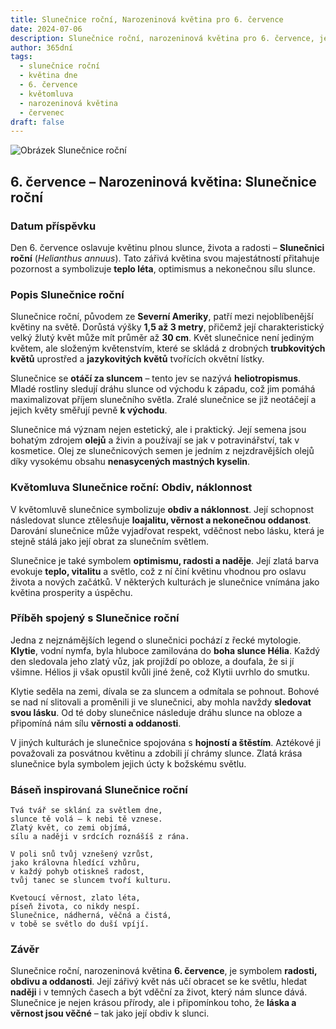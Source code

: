 ```yaml
---
title: Slunečnice roční, Narozeninová květina pro 6. července
date: 2024-07-06
description: Slunečnice roční, narozeninová květina pro 6. července, je symbolem Obdiv, náklonnost. Objevte její jedinečný význam, fascinující příběhy a poezii, která oslavuje její krásu.
author: 365dní
tags:
  - slunečnice roční
  - květina dne
  - 6. července
  - květomluva
  - narozeninová květina
  - červenec
draft: false
---
```


![Obrázek Slunečnice roční](https://cdn.pixabay.com/photo/2022/07/30/14/35/sunflowers-7353922_1280.jpg#center)


## 6. července – Narozeninová květina: Slunečnice roční

### Datum příspěvku

Den 6. července oslavuje květinu plnou slunce, života a radosti – **Slunečnici roční** (_Helianthus annuus_). Tato zářivá květina svou majestátností přitahuje pozornost a symbolizuje **teplo léta**, optimismus a nekonečnou sílu slunce.

### Popis Slunečnice roční

Slunečnice roční, původem ze **Severní Ameriky**, patří mezi nejoblíbenější květiny na světě. Dorůstá výšky **1,5 až 3 metry**, přičemž její charakteristický velký žlutý květ může mít průměr až **30 cm**. Květ slunečnice není jediným květem, ale složeným květenstvím, které se skládá z drobných **trubkovitých květů** uprostřed a **jazykovitých květů** tvořících okvětní lístky.

Slunečnice se **otáčí za sluncem** – tento jev se nazývá **heliotropismus**. Mladé rostliny sledují dráhu slunce od východu k západu, což jim pomáhá maximalizovat příjem slunečního světla. Zralé slunečnice se již neotáčejí a jejich květy směřují pevně **k východu**.

Slunečnice má význam nejen estetický, ale i praktický. Její semena jsou bohatým zdrojem **olejů** a živin a používají se jak v potravinářství, tak v kosmetice. Olej ze slunečnicových semen je jedním z nejzdravějších olejů díky vysokému obsahu **nenasycených mastných kyselin**.

### Květomluva Slunečnice roční: Obdiv, náklonnost

V květomluvě slunečnice symbolizuje **obdiv a náklonnost**. Její schopnost následovat slunce ztělesňuje **loajalitu, věrnost a nekonečnou oddanost**. Darování slunečnice může vyjadřovat respekt, vděčnost nebo lásku, která je stejně stálá jako její obrat za slunečním světlem.

Slunečnice je také symbolem **optimismu, radosti a naděje**. Její zlatá barva evokuje **teplo, vitalitu** a světlo, což z ní činí květinu vhodnou pro oslavu života a nových začátků. V některých kulturách je slunečnice vnímána jako květina prosperity a úspěchu.

### Příběh spojený s Slunečnice roční

Jedna z nejznámějších legend o slunečnici pochází z řecké mytologie. **Klytie**, vodní nymfa, byla hluboce zamilována do **boha slunce Hélia**. Každý den sledovala jeho zlatý vůz, jak projíždí po obloze, a doufala, že si jí všimne. Hélios ji však opustil kvůli jiné ženě, což Klytii uvrhlo do smutku.

Klytie seděla na zemi, dívala se za sluncem a odmítala se pohnout. Bohové se nad ní slitovali a proměnili ji ve slunečnici, aby mohla navždy **sledovat svou lásku**. Od té doby slunečnice následuje dráhu slunce na obloze a připomíná nám sílu **věrnosti a oddanosti**.

V jiných kulturách je slunečnice spojována s **hojností a štěstím**. Aztékové ji považovali za posvátnou květinu a zdobili jí chrámy slunce. Zlatá krása slunečnice byla symbolem jejich úcty k božskému světlu.

### Báseň inspirovaná Slunečnice roční

```
Tvá tvář se sklání za světlem dne,  
slunce tě volá – k nebi tě vznese.  
Zlatý květ, co zemi objímá,  
sílu a naději v srdcích roznášíš z rána.  

V poli snů tvůj vznešený vzrůst,  
jako královna hledící vzhůru,  
v každý pohyb otiskneš radost,  
tvůj tanec se sluncem tvoří kulturu.  

Kvetoucí věrnost, zlato léta,  
píseň života, co nikdy nespí.  
Slunečnice, nádherná, věčná a čistá,  
v tobě se světlo do duší vpíjí.  
```

### Závěr

Slunečnice roční, narozeninová květina **6. července**, je symbolem **radosti, obdivu a oddanosti**. Její zářivý květ nás učí obracet se ke světlu, hledat **naději** i v temných časech a být vděční za život, který nám slunce dává. Slunečnice je nejen krásou přírody, ale i připomínkou toho, že **láska a věrnost jsou věčné** – tak jako její obdiv k slunci.
